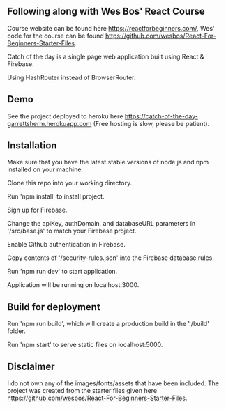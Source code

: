 ## Following along with Wes Bos' React Course

Course website can be found here https://reactforbeginners.com/, Wes' code for the course can be found https://github.com/wesbos/React-For-Beginners-Starter-Files.

Catch of the day is a single page web application built using React & Firebase.

Using HashRouter instead of BrowserRouter. 

## Demo

See the project deployed to heroku here https://catch-of-the-day-garrettsherm.herokuapp.com (Free hosting is slow, please be patient).

## Installation

Make sure that you have the latest stable versions of node.js and npm installed on your machine.

Clone this repo into your working directory. 

Run 'npm install' to install project. 

Sign up for Firebase. 

Change the apiKey, authDomain, and databaseURL parameters in '/src/base.js' to match your Firebase project. 

Enable Github authentication in Firebase.

Copy contents of '/security-rules.json' into the Firebase database rules. 

Run 'npm run dev' to start application. 

Application will be running on localhost:3000.

## Build for deployment

Run 'npm run build', which will create a production build in the './build' folder.

Run 'npm start' to serve static files on localhost:5000.

## Disclaimer

I do not own any of the images/fonts/assets that have been included. The project was created from the starter files given here https://github.com/wesbos/React-For-Beginners-Starter-Files.